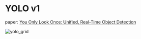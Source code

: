 YOLO v1
=======
paper: [You Only Look Once: Unified, Real-Time Object Detection](https://arxiv.org/abs/1506.02640)

![yolo_grid](https://user-images.githubusercontent.com/28844164/81663755-e4467d80-9479-11ea-982c-01c4b0ee73f4.png)
